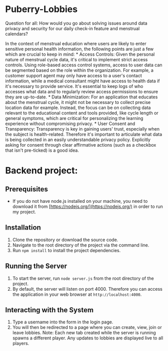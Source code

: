 # Puberry-Lobbies

Question for all: How would you go about solving issues around data privacy and security for our daily check-in feature and menstrual calendars?

In the context of menstrual education where users are likely to enter sensitive personal health information, the following points are just a few which are crucial to keep in mind:
    * Access Controls: Given the personal nature of menstrual cycle data, it's critical to implement strict access controls. Using role-based 
        access control systems, access to user data can be segmented based on the role within the organization. For example, a customer 
        support agent may only have access to a user's contact information, while a medical consultant might have access to health data if 
        it's necessary to provide service. It's essential to keep logs of who accesses what data and to regularly review access permissions 
        to ensure they are up-to-date.
    * Data Minimization: For an application that educates about the menstrual cycle, it might not be necessary to collect precise location 
        data for example. Instead, the focus can be on collecting data relevant to the educational  content and tools provided, like cycle 
        length or general symptoms, which are critical for personalizing the learning experience without compromising privacy.
    * User Consent and Transparency: Transparency is key in gaining users' trust, especially when the subject is health-related. Therefore 
        it's important to articulate what data is being collected in an easily understandable privacy policy. Explicitly asking for consent
        through clear affirmative actions (such as a checkbox that isn't pre-ticked) is a good idea.

# Backend project:

## Prerequisites

- If you do not have node.js installed on your machine, you need to download it from [https://nodejs.org/](https://nodejs.org/) in order to run my project.

## Installation

1. Clone the repository or download the source code.
2. Navigate to the root directory of the project via the command line.
3. Run `npm install` to install the project dependencies.

## Running the Server

1. To start the server, run `node server.js` from the root directory of the project.
2. By default, the server will listen on port 4000. Therefore you can access the application in your web browser at `http://localhost:4000`.

## Interacting with the System

1. Type a username into the form in the login page.
2. You will then be redirected to a page where you can create, view, join or leave lobbies.
Note: Each new tab created while the server is running spawns a different player. Any updates to lobbies are displayed live to all players.

